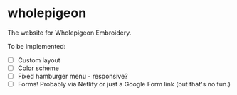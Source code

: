 # wholepigeon

The website for Wholepigeon Embroidery.

To be implemented:

- [ ] Custom layout
- [ ] Color scheme
- [ ] Fixed hamburger menu - responsive?
- [ ] Forms! Probably via Netlify or just a Google Form link (but that's no fun.)
